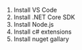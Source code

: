 1. Install VS Code
2. Install .NET Core SDK
3. Install Node.js
4. Install c# extensions
5. Install nuget gallary
